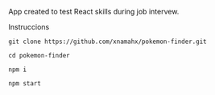 App created to test React skills during job intervew.

Instruccions

```
git clone https://github.com/xnamahx/pokemon-finder.git

cd pokemon-finder

npm i

npm start
```